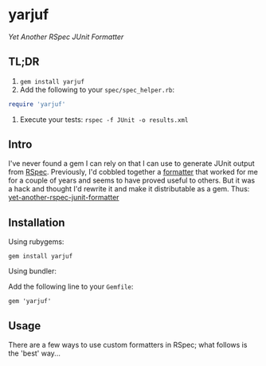 # yarjuf

_Yet Another RSpec JUnit Formatter_

## TL;DR

1. `gem install yarjuf`
1. Add the following to your `spec/spec_helper.rb`:
```ruby
require 'yarjuf'
```
1. Execute your tests:
`rspec -f JUnit -o results.xml`

## Intro

I've never found a gem I can rely on that I can use to generate JUnit
output from [RSpec](https://www.relishapp.com/rspec/rspec-core/docs).
Previously, I'd cobbled together a [formatter](http://www.natontesting.com/2012/05/25/rspec-junit-formatter-for-jenkins/) that worked for me for a couple of years and seems to have proved useful
to others. But it was a hack and thought I'd rewrite it and make it
distributable as a gem. Thus: [yet-another-rspec-junit-formatter](https://github.com/natritmeyer/yarjuf)

## Installation

Using rubygems:

`gem install yarjuf`

Using bundler:

Add the following line to your `Gemfile`:

`gem 'yarjuf'`
 
## Usage

There are a few ways to use custom formatters in RSpec; what follows is
the 'best' way...

